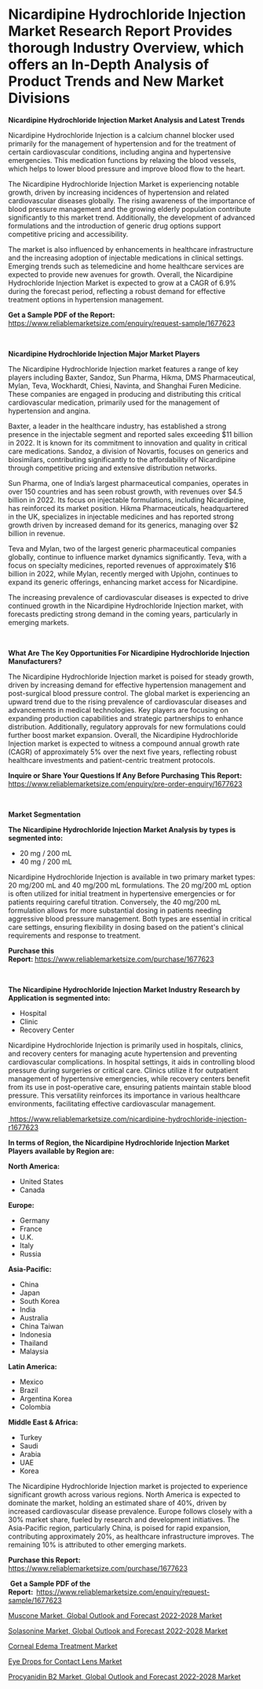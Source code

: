 <p><h1>Nicardipine Hydrochloride Injection Market Research Report Provides thorough Industry Overview, which offers an In-Depth Analysis of Product Trends and New Market Divisions</h1></p><p><strong>Nicardipine Hydrochloride Injection Market Analysis and Latest Trends</strong></p>
<p><p>Nicardipine Hydrochloride Injection is a calcium channel blocker used primarily for the management of hypertension and for the treatment of certain cardiovascular conditions, including angina and hypertensive emergencies. This medication functions by relaxing the blood vessels, which helps to lower blood pressure and improve blood flow to the heart.</p><p>The Nicardipine Hydrochloride Injection Market is experiencing notable growth, driven by increasing incidences of hypertension and related cardiovascular diseases globally. The rising awareness of the importance of blood pressure management and the growing elderly population contribute significantly to this market trend. Additionally, the development of advanced formulations and the introduction of generic drug options support competitive pricing and accessibility. </p><p>The market is also influenced by enhancements in healthcare infrastructure and the increasing adoption of injectable medications in clinical settings. Emerging trends such as telemedicine and home healthcare services are expected to provide new avenues for growth. Overall, the Nicardipine Hydrochloride Injection Market is expected to grow at a CAGR of 6.9% during the forecast period, reflecting a robust demand for effective treatment options in hypertension management.</p></p>
<p><strong>Get a Sample PDF of the Report:&nbsp;</strong> <a href="https://www.reliablemarketsize.com/enquiry/request-sample/1677623?utm_campaign=1175&utm_medium=2&utm_source=Github&utm_content=ia&utm_term=14102024&utm_id=nicardipine-hydrochloride-injection">https://www.reliablemarketsize.com/enquiry/request-sample/1677623</a></p>
<p>&nbsp;</p>
<p><strong>Nicardipine Hydrochloride Injection Major Market Players</strong></p>
<p><p>The Nicardipine Hydrochloride Injection market features a range of key players including Baxter, Sandoz, Sun Pharma, Hikma, DMS Pharmaceutical, Mylan, Teva, Wockhardt, Chiesi, Navinta, and Shanghai Furen Medicine. These companies are engaged in producing and distributing this critical cardiovascular medication, primarily used for the management of hypertension and angina.</p><p>Baxter, a leader in the healthcare industry, has established a strong presence in the injectable segment and reported sales exceeding $11 billion in 2022. It is known for its commitment to innovation and quality in critical care medications. Sandoz, a division of Novartis, focuses on generics and biosimilars, contributing significantly to the affordability of Nicardipine through competitive pricing and extensive distribution networks.</p><p>Sun Pharma, one of India’s largest pharmaceutical companies, operates in over 150 countries and has seen robust growth, with revenues over $4.5 billion in 2022. Its focus on injectable formulations, including Nicardipine, has reinforced its market position. Hikma Pharmaceuticals, headquartered in the UK, specializes in injectable medicines and has reported strong growth driven by increased demand for its generics, managing over $2 billion in revenue.</p><p>Teva and Mylan, two of the largest generic pharmaceutical companies globally, continue to influence market dynamics significantly. Teva, with a focus on specialty medicines, reported revenues of approximately $16 billion in 2022, while Mylan, recently merged with Upjohn, continues to expand its generic offerings, enhancing market access for Nicardipine.</p><p>The increasing prevalence of cardiovascular diseases is expected to drive continued growth in the Nicardipine Hydrochloride Injection market, with forecasts predicting strong demand in the coming years, particularly in emerging markets.</p></p>
<p>&nbsp;</p>
<p><strong>What Are The Key Opportunities For Nicardipine Hydrochloride Injection Manufacturers?</strong></p>
<p><p>The Nicardipine Hydrochloride Injection market is poised for steady growth, driven by increasing demand for effective hypertension management and post-surgical blood pressure control. The global market is experiencing an upward trend due to the rising prevalence of cardiovascular diseases and advancements in medical technologies. Key players are focusing on expanding production capabilities and strategic partnerships to enhance distribution. Additionally, regulatory approvals for new formulations could further boost market expansion. Overall, the Nicardipine Hydrochloride Injection market is expected to witness a compound annual growth rate (CAGR) of approximately 5% over the next five years, reflecting robust healthcare investments and patient-centric treatment protocols.</p></p>
<p><strong>Inquire or Share Your Questions If Any Before Purchasing This Report:</strong> <a href="https://www.reliablemarketsize.com/enquiry/pre-order-enquiry/1677623?utm_campaign=1175&utm_medium=2&utm_source=Github&utm_content=ia&utm_term=14102024&utm_id=nicardipine-hydrochloride-injection">https://www.reliablemarketsize.com/enquiry/pre-order-enquiry/1677623</a></p>
<p>&nbsp;</p>
<p><strong>Market Segmentation</strong></p>
<p><strong>The Nicardipine Hydrochloride Injection Market Analysis by types is segmented into:</strong></p>
<p><ul><li>20 mg / 200 mL</li><li>40 mg / 200 mL</li></ul></p>
<p><p>Nicardipine Hydrochloride Injection is available in two primary market types: 20 mg/200 mL and 40 mg/200 mL formulations. The 20 mg/200 mL option is often utilized for initial treatment in hypertensive emergencies or for patients requiring careful titration. Conversely, the 40 mg/200 mL formulation allows for more substantial dosing in patients needing aggressive blood pressure management. Both types are essential in critical care settings, ensuring flexibility in dosing based on the patient's clinical requirements and response to treatment.</p></p>
<p><strong>Purchase this Report:&nbsp;</strong><a href="https://www.reliablemarketsize.com/purchase/1677623?utm_campaign=1175&utm_medium=2&utm_source=Github&utm_content=ia&utm_term=14102024&utm_id=nicardipine-hydrochloride-injection">https://www.reliablemarketsize.com/purchase/1677623</a></p>
<p>&nbsp;</p>
<p><strong>The Nicardipine Hydrochloride Injection Market Industry Research by Application is segmented into:</strong></p>
<p><ul><li>Hospital</li><li>Clinic</li><li>Recovery Center</li></ul></p>
<p><p>Nicardipine Hydrochloride Injection is primarily used in hospitals, clinics, and recovery centers for managing acute hypertension and preventing cardiovascular complications. In hospital settings, it aids in controlling blood pressure during surgeries or critical care. Clinics utilize it for outpatient management of hypertensive emergencies, while recovery centers benefit from its use in post-operative care, ensuring patients maintain stable blood pressure. This versatility reinforces its importance in various healthcare environments, facilitating effective cardiovascular management.</p></p>
<p><a href="https://www.reliablemarketsize.com/nicardipine-hydrochloride-injection-r1677623?utm_campaign=1175&utm_medium=2&utm_source=Github&utm_content=ia&utm_term=14102024&utm_id=nicardipine-hydrochloride-injection">&nbsp;https://www.reliablemarketsize.com/nicardipine-hydrochloride-injection-r1677623</a></p>
<p><strong>In terms of Region, the Nicardipine Hydrochloride Injection Market Players available by Region are:</strong></p>
<p>
    <p> <strong> North America: </strong>
        <ul>
            <li>United States</li>
            <li>Canada</li>
        </ul>
        </p> 
    <p> <strong> Europe: </strong>
        <ul>
            <li>Germany</li>
            <li>France</li>
            <li>U.K.</li>
            <li>Italy</li>
            <li>Russia</li>
        </ul>
        </p> 
    <p> <strong> Asia-Pacific: </strong>
        <ul>
            <li>China</li>
            <li>Japan</li>
            <li>South Korea</li>
            <li>India</li>
            <li>Australia</li>
            <li>China Taiwan</li>
            <li>Indonesia</li>
            <li>Thailand</li>
            <li>Malaysia</li>
        </ul>
        </p> 
    <p> <strong> Latin America: </strong>
        <ul>
            <li>Mexico</li>
            <li>Brazil</li>
            <li>Argentina Korea</li>
            <li>Colombia</li>
        </ul>
        </p> 
    <p> <strong> Middle East & Africa: </strong>
        <ul>
            <li>Turkey</li>
            <li>Saudi</li>
            <li>Arabia</li>
            <li>UAE</li>
            <li>Korea</li>
        </ul>
    </p>
    </p>
<p><p>The Nicardipine Hydrochloride Injection market is projected to experience significant growth across various regions. North America is expected to dominate the market, holding an estimated share of 40%, driven by increased cardiovascular disease prevalence. Europe follows closely with a 30% market share, fueled by research and development initiatives. The Asia-Pacific region, particularly China, is poised for rapid expansion, contributing approximately 20%, as healthcare infrastructure improves. The remaining 10% is attributed to other emerging markets.</p></p>
<p><strong>Purchase this Report: </strong><a href="https://www.reliablemarketsize.com/purchase/1677623?utm_campaign=1175&utm_medium=2&utm_source=Github&utm_content=ia&utm_term=14102024&utm_id=nicardipine-hydrochloride-injection">https://www.reliablemarketsize.com/purchase/1677623</a></p>
<p>&nbsp;<strong>Get a Sample PDF of the Report:&nbsp;&nbsp;</strong><a href="https://www.reliablemarketsize.com/enquiry/request-sample/1677623?utm_campaign=1175&utm_medium=2&utm_source=Github&utm_content=ia&utm_term=14102024&utm_id=nicardipine-hydrochloride-injection">https://www.reliablemarketsize.com/enquiry/request-sample/1677623</a></p>
<p><strong></strong></p>
<p><p><a href="https://www.linkedin.com/pulse/muscone-market-global-outlook-forecast-2022-2028-analysis-ca58f?trk=public_post_embed_feed-article-content&utm_campaign=1175&utm_medium=2&utm_source=Github&utm_content=ia&utm_term=14102024&utm_id=nicardipine-hydrochloride-injection">Muscone Market, Global Outlook and Forecast 2022-2028 Market</a></p><p><a href="https://www.linkedin.com/pulse/solasonine-market-global-outlook-forecast-2022-2028-research-omorf?trk=public_post_embed_feed-article-content&utm_campaign=1175&utm_medium=2&utm_source=Github&utm_content=ia&utm_term=14102024&utm_id=nicardipine-hydrochloride-injection">Solasonine Market, Global Outlook and Forecast 2022-2028 Market</a></p><p><a href="https://github.com/ellenqyqdyches/Market-Research-Report-List-1/blob/main/corneal-edema-treatment-market.md?utm_campaign=1175&utm_medium=2&utm_source=Github&utm_content=ia&utm_term=14102024&utm_id=nicardipine-hydrochloride-injection">Corneal Edema Treatment Market</a></p><p><a href="https://github.com/azucena6lzcou/Market-Research-Report-List-1/blob/main/eye-drops-for-contact-lens-market.md?utm_campaign=1175&utm_medium=2&utm_source=Github&utm_content=ia&utm_term=14102024&utm_id=nicardipine-hydrochloride-injection">Eye Drops for Contact Lens Market</a></p><p><a href="https://www.linkedin.com/pulse/global-procyanidin-b2-market-outlook-forecast-2022-2028-43-btenf?trk=public_post_embed_feed-article-content&utm_campaign=1175&utm_medium=2&utm_source=Github&utm_content=ia&utm_term=14102024&utm_id=nicardipine-hydrochloride-injection">Procyanidin B2 Market, Global Outlook and Forecast 2022-2028 Market</a></p></p>